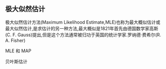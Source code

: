 ## 极大似然估计
极大似然估计方法(Maximum Likelihood Estimate,MLE)也称为最大概似估计或最大似然估计,是求估计的另一种方法,最大概似是1821年首先由德国数学家高斯(C. F. Gauss)提出,但是这个方法通常被归功于英国的统计学家.罗纳德·费希尔(R. A. Fisher)


MLE 和 MAP

贝叶斯估计

